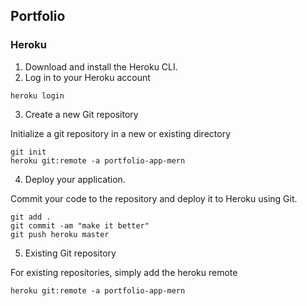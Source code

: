 ## Portfolio

 

### Heroku 

1. Download and install the Heroku CLI.
2. Log in to your Heroku account
<pre><code>heroku login</code></pre> 



3. Create a new Git repository

Initialize a git repository in a new or existing directory

<pre><code>git init
heroku git:remote -a portfolio-app-mern
</code></pre> 

4. Deploy your application.<br>

Commit your code to the repository and deploy it to Heroku using Git.

<pre><code>git add .
git commit -am "make it better"
git push heroku master</code></pre> 

5. Existing Git repository

For existing repositories, simply add the heroku remote

<pre><code>heroku git:remote -a portfolio-app-mern</code></pre> 